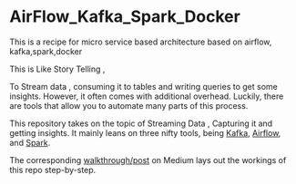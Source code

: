 # AirFlow_Kafka_Spark_Docker
This is a recipe for micro service based architecture based on airflow, kafka,spark,docker

This is Like Story Telling , 

To Stream data , consuming it to tables and writing queries to get some insights. However, it often comes with additional overhead. Luckily, there are tools that allow you to automate many parts of this process. 

This repository takes on the topic of Streaming Data , Capturing it and getting insights. It mainly leans on three nifty tools, being [Kafka](https://github.com/apache/kafka), [Airflow](https://github.com/apache/airflow), and [Spark](https://github.com/apache/spark). 

The corresponding [walkthrough/post](https://medium.com/@rose4earn/docker-compose-ing-kafka-airflow-spark-b2ea66993c50) on Medium lays out the workings of this repo step-by-step.

